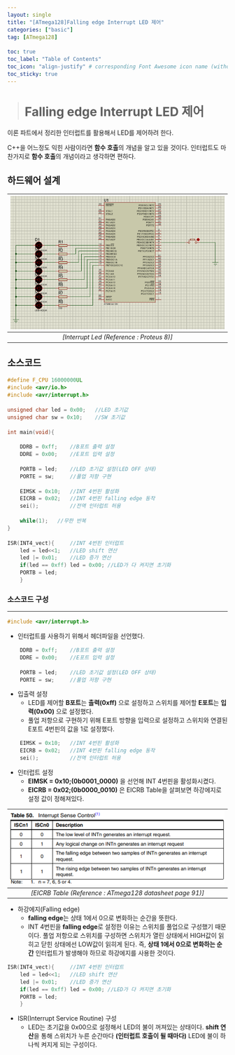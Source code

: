 ```yaml
---
layout: single
title: "[ATmega128]Falling edge Interrupt LED 제어"
categories: ["basic"]
tag: [ATmega128]

toc: true
toc_label: "Table of Contents"
toc_icon: "align-justify" # corresponding Font Awesome icon name (without fa prefix)
toc_sticky: true
---
```


># Falling edge Interrupt LED 제어

이론 파트에서 정리한 인터럽트를 활용해서 LED를 제어하려 한다.    


C++을 어느정도 익힌 사람이라면 **함수 호출**의 개념을 알고 있을 것이다. 인터럽트도 마찬가지로 **함수 호출**의 개념이라고 생각하면 편하다.

## 하드웨어 설계

|![blog](https://github.com/JiJinWoo/JiJinWoo.github.io/blob/master/assets/images/avrblog/interruptLEDBasic.PNG?raw=true)|
|:---:|
|*[Interrupt Led (Reference : Proteus 8)]*|

## 소스코드

```cpp
#define F_CPU 16000000UL
#include <avr/io.h>
#include <avr/interrupt.h>

unsigned char led = 0x00;	//LED 초기값
unsigned char sw = 0x10;	//SW 초기값

int main(void){
	
	DDRB = 0xff;	//B포트 출력 설정
	DDRE = 0x00;	//E포트 입력 설정
	
	PORTB = led;	//LED 초기값 설정(LED OFF 상태)
	PORTE = sw;		//풀업 저항 구현
		
	EIMSK = 0x10;	//INT 4번핀 활성화
	EICRB = 0x02;	//INT 4번핀 falling edge 동작
	sei();			//전역 인터럽트 허용
		
	while(1);	//무한 반복
}

ISR(INT4_vect){		//INT 4번핀 인터럽트
	led = led<<1;	//LED shift 연산
	led |= 0x01;	//LED 증가 연산
	if(led == 0xff) led = 0x00;	//LED가 다 켜지면 초기화
	PORTB = led;	
	}
```


### 소스코드 구성
---

```cpp
#include <avr/interrupt.h>
```
* 인터럽트를 사용하기 위해서 헤더파일을 선언했다.

```cpp 
	DDRB = 0xff;	//B포트 출력 설정
	DDRE = 0x00;	//E포트 입력 설정
	
	PORTB = led;	//LED 초기값 설정(LED OFF 상태)
	PORTE = sw;		//풀업 저항 구현
```
* 입출력 설정
	* LED를 제어할 **B포트**는 **출력(0xff)** 으로 설정하고 스위치를 제어할 **E포트**는 **입력(0x00)** 으로 설정했다.
	* 풀업 저항으로 구현하기 위해 E포트 방향을 입력으로 설정하고 스위치와 연결된 E포트 4번핀의 값을 1로 설정했다.

```cpp 
	EIMSK = 0x10;	//INT 4번핀 활성화
	EICRB = 0x02;	//INT 4번핀 falling edge 동작
	sei();			//전역 인터럽트 허용
```
* 인터럽트 설정
	* **EIMSK = 0x10;(0b0001_0000)** 을 선언해 INT 4번핀을 활성화시켰다.
	* **EICRB = 0x02;(0b0000_0010)** 은 EICRB Table을 살펴보면 하강에지로 설정 값이 정해져있다.

 |![blog](https://github.com/JiJinWoo/JiJinWoo.github.io/blob/master/assets/images/avrblog/EICRB%20table%20page%2091.PNG?raw=true)|
|:--:|
|*[EICRB Table (Reference : ATmega128 datasheet page 91)]*|

* 하강에지(Falling edge)
	* **falling edge**는 상태 1에서 0으로 변화하는 순간을 뜻한다.
	* INT 4번핀을 **falling edge**로 설정한 이유는 스위치를 풀업으로 구성했기 때문이다. 풀업 저항으로 스위치를 구성하면 스위치가 열린 상태에서 HIGH값이 읽히고 닫힌 상태에선 LOW값이 읽히게 된다. 즉, **상태 1에서 0으로 변화하는 순간** 인터럽트가 발생해야 하므로 하강에지를 사용한 것이다.

```cpp
ISR(INT4_vect){		//INT 4번핀 인터럽트
	led = led<<1;	//LED shift 연산
	led |= 0x01;	//LED 증가 연산
	if(led == 0xff) led = 0x00;	//LED가 다 켜지면 초기화
	PORTB = led;	
	}
```
* ISR(Interrupt Service Routine) 구성
	* LED는 초기값을 0x00으로 설정해서 LED의 불이 꺼져있는 상태이다. **shift 연산**을 통해 스위치가 누른 순간마다 **(인터럽트 호출이 될 때마다)** LED에 불이 하나씩 켜지게 되는 구성이다.